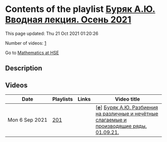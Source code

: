 # Contents of the playlist [Буряк А.Ю. Вводная лекция. Осень 2021](https://www.youtube.com/playlist?list=PLq3E5oubNNoDvlg_5sBrgr34WFWOZAQ2u)

This page updated: Thu 21 Oct 2021 01:20:26

Number of videos: [1](#videos)

Go to [Mathematics at HSE](../README.md)

## Description



## Videos

|Date|Playlists|Links|Video title|
|---|---|---|---|
| Mon&nbsp;6&nbsp;Sep&nbsp;2021 | [201](../playlists/201 "Буряк А.Ю. Вводная лекция. Осень 2021") |  | [[**e**](https://studio.youtube.com/video/K6z52nDD89A/edit "Edit")] [Буряк А.Ю. Разбиения на различные и нечётные слагаемые и производящие ряды. 01.09.21.](https://www.youtube.com/watch?v=K6z52nDD89A&list=PLq3E5oubNNoDvlg_5sBrgr34WFWOZAQ2u "Вводная лекция для первокурсников") |
